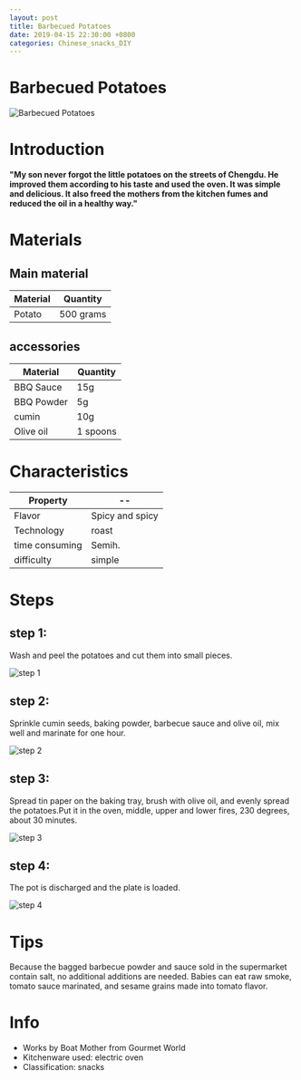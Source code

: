 ```yaml
---
layout: post
title: Barbecued Potatoes
date: 2019-04-15 22:30:00 +0800
categories: Chinese_snacks_DIY
---
```


# Barbecued Potatoes

![Barbecued Potatoes]({{site.baseurl}}/img/409456/409456.jpg)

# Introduction

**"My son never forgot the little potatoes on the streets of Chengdu. He improved them according to his taste and used the oven. It was simple and delicious. It also freed the mothers from the kitchen fumes and reduced the oil in a healthy way."**

# Materials


## Main material

Material|Quantity
--|--
Potato|500 grams

## accessories

Material|Quantity
--|--
BBQ Sauce|15g
BBQ Powder|5g
cumin|10g
Olive oil|1 spoons

# Characteristics

Property|--
--|--
Flavor|Spicy and spicy
Technology|roast
time consuming|Semih.
difficulty|simple

# Steps

## step 1:

Wash and peel the potatoes and cut them into small pieces.

![step 1]({{site.baseurl}}/img/409456/1.jpg)

## step 2:

Sprinkle cumin seeds, baking powder, barbecue sauce and olive oil, mix well and marinate for one hour.

![step 2]({{site.baseurl}}/img/409456/2.jpg)

## step 3:

Spread tin paper on the baking tray, brush with olive oil, and evenly spread the potatoes.Put it in the oven, middle, upper and lower fires, 230 degrees, about 30 minutes.

![step 3]({{site.baseurl}}/img/409456/3.jpg)

## step 4:

The pot is discharged and the plate is loaded.

![step 4]({{site.baseurl}}/img/409456/4.jpg)

# Tips

Because the bagged barbecue powder and sauce sold in the supermarket contain salt, no additional additions are needed. Babies can eat raw smoke, tomato sauce marinated, and sesame grains made into tomato flavor.

# Info

- Works by Boat Mother from Gourmet World
- Kitchenware used: electric oven
- Classification: snacks